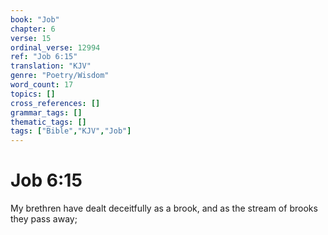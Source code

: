 ```yaml
---
book: "Job"
chapter: 6
verse: 15
ordinal_verse: 12994
ref: "Job 6:15"
translation: "KJV"
genre: "Poetry/Wisdom"
word_count: 17
topics: []
cross_references: []
grammar_tags: []
thematic_tags: []
tags: ["Bible","KJV","Job"]
---
```


# Job 6:15

My brethren have dealt deceitfully as a brook, and as the stream of brooks they pass away;
